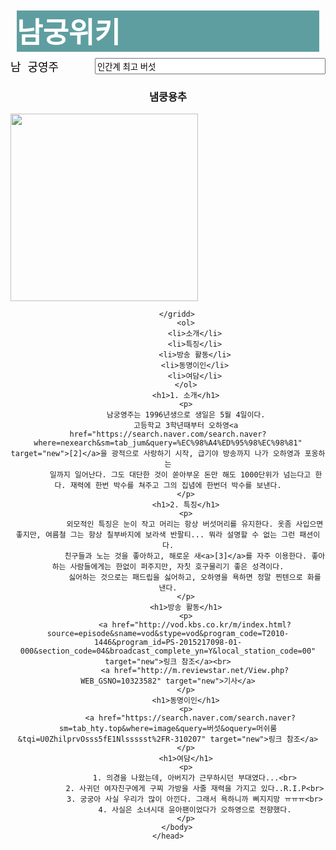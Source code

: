 
<html>
    <head>
        <title>남궁위키</title>
        <meta charset = "UTF-8">
       <style>
        h1{
            background-color: cadetblue;
            font-size:45px;
            border-bottom:1px solid cadetblue;
            text-align: left;
            margin :10px;
            margin-bottom: 10px;
            color: white; 
          }
          a{
              color: black;
              text-decoration: none ;
              font-size: 18px;
          }
          ol{
              border : 1px solid black;
            width : 90px;
            text-align: left;
          }
          samp{
              display: grid;
            grid-template-columns: 135px 1fr;
          }
          gridd{
            grid-template-rows: 135px 1fr;
            text-align: center;
          }
          img {
              display: block;
              margin : 0px atuo;
          }
          </style>
    </head>
    <head>
        <body>
            <h1>남궁위키</h1>
            <samp>
            <a href="/Users/hardlife/Desktop/코드/html/남궁위키/남궁위키.html">남 궁영주</a>
           <input type="text" value='인간계 최고 버섯' >
        </samp>
        <gridd>
            <h3>냄쿵용추</h3>
            <img src="https://user-images.githubusercontent.com/69449623/90954853-2b99cc80-e4b3-11ea-8b78-07df064b35b9.jpeg" width="300" style=" alin: center;">
            
        </gridd>
            <ol>
                <li>소개</li>
                <li>특징</li>
                <li>방송 활동</li>
                <li>동명이인</li>
                <li>여담</li>
            </ol>
            <h1>1. 소개</h1>
            <p>
            남궁영주는 1996년생으로 생일은 5월 4일이다.
            고등학교 3학년때부터 오하영<a href="https://search.naver.com/search.naver?where=nexearch&sm=tab_jum&query=%EC%98%A4%ED%95%98%EC%98%81" target="new">[2]</a>을 광적으로 사랑하기 시작, 급기야 방송까지 나가 오하영과 포옹하는
            일까지 일어난다. 그도 대단한 것이 쏟아부운 돈만 해도 1000단위가 넘는다고 한다. 재력에 한번 박수를 쳐주고 그의 집념에 한번더 박수를 보낸다.
            </p>
            <h1>2. 특징</h1>
            <p>
                외모적인 특징은 눈이 작고 머리는 항상 버섯머리를 유지한다. 옷좀 사입으면 좋지만, 여름철 그는 항상 칠부바지에 보라색 반팔티... 뭐라 설명할 수 없는 그런 패션이다.
                친구들과 노는 것을 좋아하고, 해로운 새<a>[3]</a>를 자주 이용한다. 좋아하는 사람들에게는 한없이 퍼주지만, 자칫 호구물리기 좋은 성격이다.
                싫어하는 것으로는 패드립을 싫어하고, 오하영을 욕하면 정말 찐텐으로 화를 낸다.
            </p>
            <h1>방송 활동</h1>
            <p>
                <a href="http://vod.kbs.co.kr/m/index.html?source=episode&sname=vod&stype=vod&program_code=T2010-1446&program_id=PS-2015217098-01-000&section_code=04&broadcast_complete_yn=Y&local_station_code=00" target="new">링크 참조</a><br>
                <a href="http://m.reviewstar.net/View.php?WEB_GSNO=10323582" target="new">기사</a>
            </p>
            <h1>동명이인</h1>
            <p>
              <a href="https://search.naver.com/search.naver?sm=tab_hty.top&where=image&query=버섯&oquery=머쉬룸&tqi=U0ZhilprvOsss5fE1Nlssssst%2FR-310207" target="new">링크 참조</a>
            </p>
            <h1>여담</h1>
            <p>
                1. 의경을 나왔는데, 아버지가 근무하시던 부대였다...<br>
                2. 사귀던 여자친구에게 구찌 가방을 사줄 재력을 가지고 있다..R.I.P<br>
                3. 궁궁아 사실 우리가 많이 아낀다. 그래서 욕하니까 삐지지망 ㅠㅠㅠ<br>
                4. 사실은 소녀시대 윤아팬이었다가 오하영으로 전향했다.
            </p>
        </body>
    </head>
</html>
